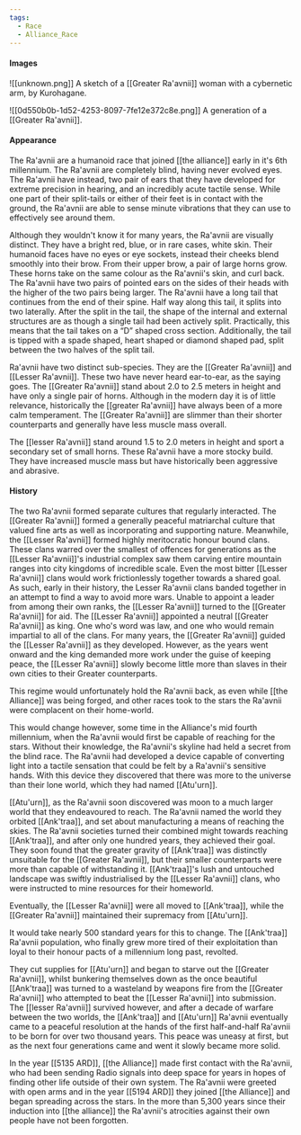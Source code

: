 ```yaml
---
tags:
  - Race
  - Alliance_Race
---
```

#### Images
![[unknown.png]]
	A sketch of a [[Greater Ra'avnii]] woman with a cybernetic arm, by Kurohagane.

![[0d550b0b-1d52-4253-8097-7fe12e372c8e.png]]
	A generation of a [[Greater Ra'avnii]].
#### Appearance
The Ra'avnii are a humanoid race that joined [[the alliance]] early in it's 6th millennium. The Ra'avnii are completely blind, having never evolved eyes. The Ra'avnii have instead, two pair of ears that they have developed for extreme precision in hearing, and an incredibly acute tactile sense. While one part of their split-tails or either of their feet is in contact with the ground, the Ra'avnii are able to sense minute vibrations that they can use to effectively see around them.

Although they wouldn't know it for many years, the Ra'avnii are visually distinct. They have a bright red, blue, or in rare cases, white skin. Their humanoid faces have no eyes or eye sockets, instead their cheeks blend smoothly into their brow. From their upper brow, a pair of large horns grow. These horns take on the same colour as the Ra'avnii's skin, and curl back. The Ra'avnii have two pairs of pointed ears on the sides of their heads with the higher of the two pairs being larger. The Ra'avnii have a long tail that continues from the end of their spine. Half way along this tail, it splits into two laterally. After the split in the tail, the shape of the internal and external structures are as though a single tail had been actively split. Practically, this means that the tail takes on a “D” shaped cross section. Additionally, the tail is tipped with a spade shaped, heart shaped or diamond shaped pad, split between the two halves of the split tail.

Ra'avnii have two distinct sub-species. They are the [[Greater Ra'avnii]] and [[Lesser Ra'avnii]]. These two have never heard ear-to-ear, as the saying goes. 
The [[Greater Ra'avnii]] stand about 2.0 to 2.5 meters in height and have only a single pair of horns. Although in the modern day it is of little relevance, historically the [[greater Ra'avnii]] have always been of a more calm temperament. The [[Greater Ra'avnii]] are slimmer than their shorter counterparts and generally have less muscle mass overall.

The [[lesser Ra'avnii]] stand around 1.5 to 2.0 meters in height and sport a secondary set of small horns. These Ra'avnii have a more stocky build. They have increased muscle mass but have historically been aggressive and abrasive.

#### History
The two Ra'avnii formed separate cultures that regularly interacted. The [[Greater Ra'avnii]] formed a generally peaceful matriarchal culture that valued fine arts as well as incorporating and supporting nature. Meanwhile, the [[Lesser Ra'avnii]] formed highly meritocratic honour bound clans. These clans warred over the smallest of offences for generations as the [[Lesser Ra'avnii]]'s industrial complex saw them carving entire mountain ranges into city kingdoms of incredible scale. Even the most bitter [[Lesser Ra'avnii]] clans would work frictionlessly together towards a shared goal. As such, early in their history, the Lesser Ra'avnii clans banded together in an attempt to find a way to avoid more wars. Unable to appoint a leader from among their own ranks, the [[Lesser Ra'avnii]] turned to the [[Greater Ra'avnii]] for aid. The [[Lesser Ra'avnii]] appointed a neutral [[Greater Ra'avnii]] as king. One who's word was law, and one who would remain impartial to all of the clans. 
For many years, the [[Greater Ra'avnii]] guided the [[Lesser Ra'avnii]] as they developed. However, as the years went onward and the king demanded more work under the guise of keeping peace, the [[Lesser Ra'avnii]] slowly become little more than slaves in their own cities to their Greater counterparts.

This regime would unfortunately hold the Ra'avnii back, as even while [[the Alliance]] was being forged, and other races took to the stars the Ra'avnii were complacent on their home-world. 

This would change however, some time in the Alliance's mid fourth millennium, when the Ra'avnii would first be capable of reaching for the stars. Without their knowledge, the Ra'avnii's skyline had held a secret from the blind race. The Ra'avnii had developed a device capable of converting light into a tactile sensation that could be felt by a Ra'avnii's sensitive hands. With this device they discovered that there was more to the universe than their lone world, which they had named [[Atu'urn]].

[[Atu'urn]], as the Ra'avnii soon discovered was moon to a much larger world that they endeavoured to reach. The Ra'avnii named the world they orbited [[Ank'traa]], and set about manufacturing a means of reaching the skies. The Ra'avnii societies turned their combined might towards reaching [[Ank'traa]], and after only one hundred years, they achieved their goal. They soon found that the greater gravity of [[Ank'traa]] was distinctly unsuitable for the [[Greater Ra'avnii]], but their smaller counterparts were more than capable of withstanding it.
[[Ank'traa]]'s lush and untouched landscape was swiftly industrialised by the [[Lesser Ra'avnii]] clans, who were instructed to mine resources for their homeworld.

Eventually, the [[Lesser Ra'avnii]] were all moved to [[Ank'traa]], while the [[Greater Ra'avnii]] maintained their supremacy from [[Atu'urn]].

It would take nearly 500 standard years for this to change. The [[Ank'traa]] Ra'avnii population, who finally grew more tired of their exploitation than loyal to their honour pacts of a millennium long past, revolted. 

They cut supplies for [[Atu'urn]] and began to starve out the [[Greater Ra'avnii]], whilst bunkering themselves down as the once beautiful [[Ank'traa]] was turned to a wasteland by weapons fire from the [[Greater Ra'avnii]] who attempted to beat the [[Lesser Ra'avnii]] into submission.
The [[lesser Ra'avnii]] survived however, and after a decade of warfare between the two worlds, the [[Ank'traa]] and [[Atu'urn]] Ra'avnii eventually came to a peaceful resolution at the hands of the first half-and-half Ra'avnii to be born for over two thousand years. This peace was uneasy at first, but as the next four generations came and went it slowly became more solid.

In the year [[5135 ARD]], [[the Alliance]] made first contact with the Ra'avnii, who had been sending Radio signals into deep space for years in hopes of finding other life outside of their own system. The Ra'avnii were greeted with open arms and in the year [[5194 ARD]] they joined [[the Alliance]] and began spreading across the stars.
In the more than 5,300 years since their induction into [[the alliance]] the Ra'avnii's atrocities against their own people have not been forgotten.
